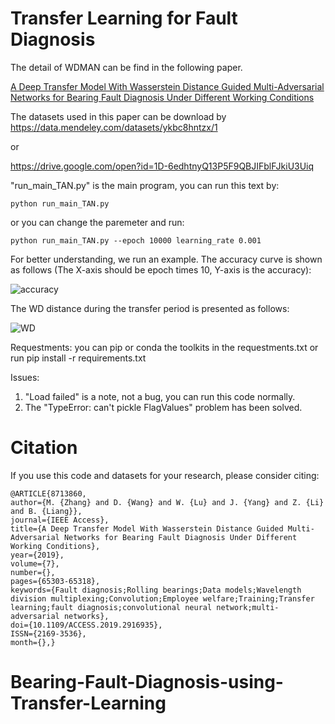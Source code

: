 # Transfer Learning for Fault Diagnosis 
The detail of WDMAN can be find in the following paper.

[A Deep Transfer Model With Wasserstein Distance Guided Multi-Adversarial Networks for Bearing Fault Diagnosis Under Different Working Conditions](https://ieeexplore.ieee.org/document/8713860)

The datasets used in this paper can be download by https://data.mendeley.com/datasets/ykbc8hntzx/1

or

https://drive.google.com/open?id=1D-6edhtnyQ13P5F9QBJIFblFJkiU3Uiq

"run_main_TAN.py" is the main program, you can run this text by:
```
python run_main_TAN.py
```

or you can change the paremeter and run:
```
python run_main_TAN.py --epoch 10000 learning_rate 0.001
```


For better understanding, we run an example. The accuracy curve is shown as follows (The X-axis should be epoch times 10, Y-axis is the accuracy):

![accuracy](https://github.com/mingzhangPHD/Transfer-Learning-for-Fault-Diagnosis/blob/master/WDMAN/results/WDMAN_X/CaseDE12K_dataset_0_nx1200_class10__1_nx1200_class10/RecordAccuracy.jpeg)

The WD distance during the transfer period is presented as follows:

![WD](https://github.com/mingzhangPHD/Transfer-Learning-for-Fault-Diagnosis/blob/master/WDMAN/results/WDMAN_X/CaseDE12K_dataset_0_nx1200_class10__1_nx1200_class10/RecordWD.jpeg)

Requestments:
you can pip or conda the toolkits in the requestments.txt
or run pip install -r requirements.txt

Issues:
  1. "Load failed" is a note, not a bug, you can run this code normally.
  2. The "TypeError: can't pickle FlagValues" problem has been solved.


# Citation

If you use this code and datasets for your research, please consider citing:

```
@ARTICLE{8713860, 
author={M. {Zhang} and D. {Wang} and W. {Lu} and J. {Yang} and Z. {Li} and B. {Liang}}, 
journal={IEEE Access}, 
title={A Deep Transfer Model With Wasserstein Distance Guided Multi-Adversarial Networks for Bearing Fault Diagnosis Under Different Working Conditions}, 
year={2019}, 
volume={7}, 
number={}, 
pages={65303-65318}, 
keywords={Fault diagnosis;Rolling bearings;Data models;Wavelength division multiplexing;Convolution;Employee welfare;Training;Transfer learning;fault diagnosis;convolutional neural network;multi-adversarial networks}, 
doi={10.1109/ACCESS.2019.2916935}, 
ISSN={2169-3536}, 
month={},}
```






# Bearing-Fault-Diagnosis-using-Transfer-Learning
